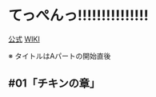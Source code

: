 # てっぺんっ!!!!!!!!!!!!!!!

[公式](https://teppen-anime.com/) 
[WIKI](https://ja.wikipedia.org/wiki/%E3%81%A6%E3%81%A3%E3%81%BA%E3%82%93%E3%81%A3!!!) 

※ タイトルはAパートの開始直後

## #01「チキンの章」
